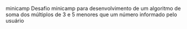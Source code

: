 minicamp
Desafio minicamp para desenvolvimento de um algoritmo de soma dos múltiplos de 3 e 5 menores que um número informado pelo usuário
